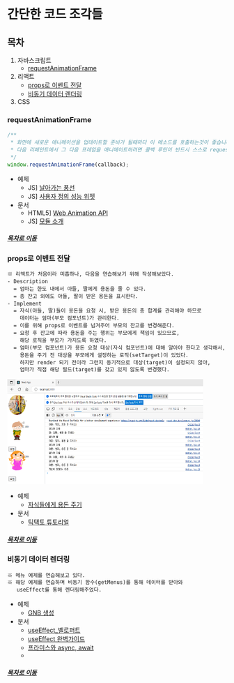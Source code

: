 간단한 코드 조각들
=====
## 목차
1. 자바스크립트
    * [requestAnimationFrame](#requestAnimationFrame)
2. 리액트
    * [props로 이벤트 전달](#props로-이벤트-전달)
    * [비동기 데이터 렌더링](#비동기-데이터-렌더링)
3. CSS

### requestAnimationFrame
```javascript
/**
 * 화면에 새로운 애니메이션을 업데이트할 준비가 될때마다 이 메소드를 호출하는것이 좋습니다.
 * 다음 리페인트에서 그 다음 프레임을 애니메이트하려면 콜백 루틴이 반드시 스스로 requestAnimationFrame()을 호출해야합니다.
 */
window.requestAnimationFrame(callback);
```

* 예제
    * JS] [날아가는 풍선](animation/ex1/requestAnimationFrame.html)
    * JS] [사용자 정의 성능 위젯](animation/fps/performanceMonitoringWidget.html)
* 문서
    * HTML5] [Web Animation API](https://sculove.github.io/slides/webAnimation/#/)
    * JS] [모듈 소개](https://ko.javascript.info/modules-intro)

##### [목차로 이동](#목차)

### props로 이벤트 전달
```txt
※ 리액트가 처음이라 미흡하나, 다음을 연습해보기 위해 작성해보았다.
- Description
  = 엄마는 한도 내에서 아들, 딸에게 용돈을 줄 수 있다.
  = 총 잔고 외에도 아들, 딸이 받은 용돈을 표시한다.
- Implement
  = 자식(아들, 딸)들이 용돈을 요청 시, 받은 용돈의 총 합계를 관리해야 하므로 
    데이터는 엄마(부모 컴포넌트)가 관리한다.
  = 이를 위해 props로 이벤트를 넘겨주어 부모의 잔고를 변경해준다.
  = 요청 후 잔고에 따라 용돈을 주는 행위는 부모에게 책임이 있으므로,
    해당 로직을 부모가 가지도록 하였다.
  = 엄마(부모 컴포넌트)가 용돈 요청 대상(자식 컴포넌트)에 대해 알아야 한다고 생각해서,
    용돈을 주기 전 대상을 부모에게 설정하는 로직(setTarget)이 있었다.
    하지만 render 되기 전이라 그런지 동기적으로 대상(target)이 설정되지 않아,
    엄마가 직접 해당 필드(target)를 갖고 있지 않도록 변경했다.
```

<img src="./pettycash/public/img/description.png" width="450" height="240">

* 예제
  * [자식들에게 용돈 주기](pettycash/src/index.js)
* 문서
  * [틱택토 튜토리얼](https://react.dev/learn/tutorial-tic-tac-toe#lifting-state-up)

##### [목차로 이동](#목차)

### 비동기 데이터 렌더링
```txt
※ 메뉴 예제를 연습해보고 있다.
※ 해당 예제를 연습하며 비동기 함수(getMenus)를 통해 데이터를 받아와
   useEffect를 통해 렌더링해주었다.
```

* 예제
  * [GNB 생성](my-layout)
* 문서
  * [useEffect_벨로퍼트](https://react.vlpt.us/basic/16-useEffect.html)
  * [useEffect 완벽가이드](https://www.rinae.dev/posts/a-complete-guide-to-useeffect-ko)
  * [프라미스와 async, await](https://ko.javascript.info/async)
  * 

##### [목차로 이동](#목차)